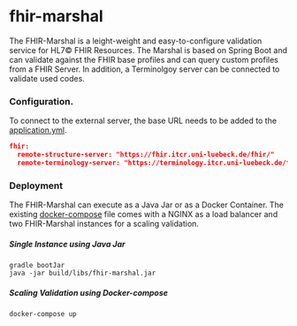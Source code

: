 # fhir-marshal

The FHIR-Marshal is a leight-weight and easy-to-configure validation service for HL7© FHIR Resources.
The Marshal is based on Spring Boot and can validate against the FHIR base profiles and can query custom profiles from a FHIR Server. In addition, a Terminolgoy server can be connected to validate used codes.


### Configuration.
To connect to the external server, the base URL needs to be added to the [application.yml](https://github.com/itcr-uni-luebeck/fhir-marshal/blob/main/src/main/resources/application.yml).
```json
fhir:
  remote-structure-server: "https://fhir.itcr.uni-luebeck.de/fhir/"
  remote-terminology-server: "https://terminology.itcr.uni-luebeck.de/fhir/"
```

### Deployment
The FHIR-Marshal can execute as a Java Jar or as a Docker Container. The existing [docker-compose](https://github.com/itcr-uni-luebeck/fhir-marshal/blob/main/docker-compose.yaml) file comes with a NGINX as a load balancer and two FHIR-Marshal instances for a scaling validation.

##### Single Instance using Java Jar
```
gradle bootJar
java -jar build/libs/fhir-marshal.jar
```

##### Scaling Validation using Docker-compose
```
docker-compose up
```